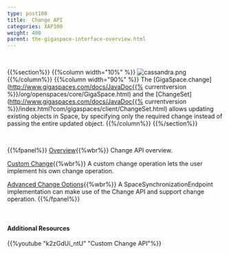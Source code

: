 ```yaml
---
type: post100
title:  Change API
categories: XAP100
weight: 400
parent: the-gigaspace-interface-overview.html
---
```


<br>

{{%section%}}
{{%column width="10%" %}}
![cassandra.png](/attachment_files/subject/change-api.png)
{{%/column%}}
{{%column width="90%" %}}
The [GigaSpace.change](http://www.gigaspaces.com/docs/JavaDoc{{% currentversion %}}/org/openspaces/core/GigaSpace.html) and the [ChangeSet](http://www.gigaspaces.com/docs/JavaDoc{{% currentversion %}}/index.html?com/gigaspaces/client/ChangeSet.html) allows updating existing objects in Space, by specifying only the required change instead of passing the entire updated object.
{{%/column%}}
{{%/section%}}



<br>

{{%fpanel%}}
[Overview](./change-api.html){{%wbr%}}
Change API overview.

[Custom Change](./change-api-custom-operation.html){{%wbr%}}
A custom change operation lets the user implement his own change operation.

[Advanced Change Options](./change-api-advanced.html){{%wbr%}}
A SpaceSynchronizationEndpoint implementation can make use of the Change API and support change operation.
{{%/fpanel%}}

<br>

#### Additional Resources

{{%youtube "k2zGdUi_ntU"  "Custom Change API"%}}

